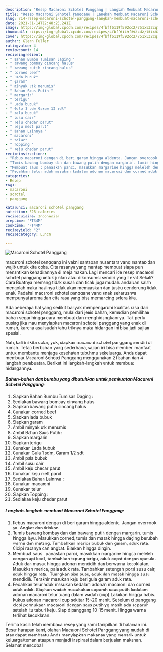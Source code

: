 ```yaml
---
description: "Resep Macaroni Schotel Panggang | Langkah Membuat Macaroni Schotel Panggang Yang Enak dan Simpel"
title: "Resep Macaroni Schotel Panggang | Langkah Membuat Macaroni Schotel Panggang Yang Enak dan Simpel"
slug: 714-resep-macaroni-schotel-panggang-langkah-membuat-macaroni-schotel-panggang-yang-enak-dan-simpel
date: 2021-01-14T12:48:23.241Z
image: https://img-global.cpcdn.com/recipes/4fbff6119f592cd2/751x532cq70/macaroni-schotel-panggang-foto-resep-utama.jpg
thumbnail: https://img-global.cpcdn.com/recipes/4fbff6119f592cd2/751x532cq70/macaroni-schotel-panggang-foto-resep-utama.jpg
cover: https://img-global.cpcdn.com/recipes/4fbff6119f592cd2/751x532cq70/macaroni-schotel-panggang-foto-resep-utama.jpg
author: Glenn Fuller
ratingvalue: 4
reviewcount: 14
recipeingredient:
- " Bahan Bumbu Tumisan Daging "
- " bawang bombay cincang halus"
- " bawang putih cincang halus"
- " corned beef"
- " lada bubuk"
- " garam"
- " minyak utk menumis"
- " Bahan Saus Putih "
- " margarin"
- " terigu"
- " Lada bubuk"
- " Gula 1 sdm Garam 12 sdt"
- " pala bubuk"
- " susu cair"
- " keju chedar parut"
- " keju melt parut"
- " Bahan Lainnya "
- " macaroni"
- " telur"
- " Topping "
- " keju chedar parut"
recipeinstructions:
- "Rebus macaroni dengan di beri garam hingga aldente. Jangan overcook ya. Angkat dan tiriskan."
- "Tumis bawang bombay dan dan bawang putih dengan margarin. tumis hingga layu. Masukkan corned, tumis dan masak hingga daging berubah warna dan matang. Tambahkan merica bubuk dan garam, aduk rata. Cicipi rasanya dan angkat. Biarkan hingga dingin."
- "Membuat saus : panaskan panci, masukkan margarine hingga meleleh dengan api kecil, tambahkan tepung terigu, aduk cepat dengan spatula. Aduk dan masak hingga adonan mendidih dan berwarna kecoklatan. Masukkan merica, pala aduk rata. Tambahkan setengah porsi susu cair, aduk hingga rata.  Tuangkan sisa susu, aduk dan masak hingga susu mendidih. Terakhir masukan keju beri gula garam aduk rata."
- "Pecahkan telur aduk masukan kedalam adonan macaroni dan corned aduk aduk. Siapkan wadah masukakan separuh saus putih kedalam adonan macaroni telur tuang dalam wadah (cup) Lakukan hingga habis. Kukus adonan macaroni cup sekitar 15~20 menit. Sebelum di panggang olesi permukaan macaroni dengan saus putih yg masih ada separuh setelah itu taburi keju. Siap dipanggang 10-15 menit. Hingga warna terlihat kecoklatan."
categories:
- Resep
tags:
- macaroni
- schotel
- panggang

katakunci: macaroni schotel panggang 
nutrition: 226 calories
recipecuisine: Indonesian
preptime: "PT34M"
cooktime: "PT44M"
recipeyield: "2"
recipecategory: Lunch

---
```



![Macaroni Schotel Panggang](https://img-global.cpcdn.com/recipes/4fbff6119f592cd2/751x532cq70/macaroni-schotel-panggang-foto-resep-utama.jpg)


macaroni schotel panggang ini yakni santapan nusantara yang mantap dan wajib untuk kita coba. Cita rasanya yang mantap membuat siapa pun menantikan kehadirannya di meja makan.
Lagi mencari ide resep macaroni schotel panggang untuk jualan atau dikonsumsi sendiri yang Lezat Sekali? Cara Buatnya memang tidak susah dan tidak juga mudah. andaikan salah mengolah maka hasilnya tidak akan memuaskan dan justru cenderung tidak enak. Padahal macaroni schotel panggang yang enak seharusnya mempunyai aroma dan cita rasa yang bisa memancing selera kita.



Ada beberapa hal yang sedikit banyak mempengaruhi kualitas rasa dari macaroni schotel panggang, mulai dari jenis bahan, kemudian pemilihan bahan segar hingga cara membuat dan menghidangkannya. Tak perlu pusing jika mau menyiapkan macaroni schotel panggang yang enak di rumah, karena asal sudah tahu triknya maka hidangan ini bisa jadi sajian spesial.


Nah, kali ini kita coba, yuk, siapkan macaroni schotel panggang sendiri di rumah. Tetap berbahan yang sederhana, sajian ini bisa memberi manfaat untuk membantu menjaga kesehatan tubuhmu sekeluarga. Anda dapat membuat Macaroni Schotel Panggang menggunakan 21 bahan dan 4 langkah pembuatan. Berikut ini langkah-langkah untuk membuat hidangannya.

<!--inarticleads1-->

##### Bahan-bahan dan bumbu yang dibutuhkan untuk pembuatan Macaroni Schotel Panggang:

1. Siapkan  Bahan Bumbu Tumisan Daging :
1. Sediakan  bawang bombay cincang halus
1. Siapkan  bawang putih cincang halus
1. Gunakan  corned beef
1. Siapkan  lada bubuk
1. Siapkan  garam
1. Ambil  minyak utk menumis
1. Ambil  Bahan Saus Putih :
1. Siapkan  margarin
1. Siapkan  terigu
1. Gunakan  Lada bubuk
1. Gunakan  Gula 1 sdm, Garam 1/2 sdt
1. Ambil  pala bubuk
1. Ambil  susu cair
1. Ambil  keju chedar parut
1. Gunakan  keju melt parut
1. Sediakan  Bahan Lainnya :
1. Gunakan  macaroni
1. Gunakan  telur
1. Siapkan  Topping :
1. Sediakan  keju chedar parut




<!--inarticleads2-->

##### Langkah-langkah membuat Macaroni Schotel Panggang:

1. Rebus macaroni dengan di beri garam hingga aldente. Jangan overcook ya. Angkat dan tiriskan.
1. Tumis bawang bombay dan dan bawang putih dengan margarin. tumis hingga layu. Masukkan corned, tumis dan masak hingga daging berubah warna dan matang. Tambahkan merica bubuk dan garam, aduk rata. Cicipi rasanya dan angkat. Biarkan hingga dingin.
1. Membuat saus : panaskan panci, masukkan margarine hingga meleleh dengan api kecil, tambahkan tepung terigu, aduk cepat dengan spatula. Aduk dan masak hingga adonan mendidih dan berwarna kecoklatan. Masukkan merica, pala aduk rata. Tambahkan setengah porsi susu cair, aduk hingga rata.  Tuangkan sisa susu, aduk dan masak hingga susu mendidih. Terakhir masukan keju beri gula garam aduk rata.
1. Pecahkan telur aduk masukan kedalam adonan macaroni dan corned aduk aduk. Siapkan wadah masukakan separuh saus putih kedalam adonan macaroni telur tuang dalam wadah (cup) Lakukan hingga habis. Kukus adonan macaroni cup sekitar 15~20 menit. Sebelum di panggang olesi permukaan macaroni dengan saus putih yg masih ada separuh setelah itu taburi keju. Siap dipanggang 10-15 menit. Hingga warna terlihat kecoklatan.




Terima kasih telah membaca resep yang kami tampilkan di halaman ini. Besar harapan kami, olahan Macaroni Schotel Panggang yang mudah di atas dapat membantu Anda menyiapkan makanan yang menarik untuk keluarga/teman ataupun menjadi inspirasi dalam berjualan makanan. Selamat mencoba!
